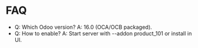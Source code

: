 # FAQ

- Q: Which Odoo version? A: 16.0 (OCA/OCB packaged).
- Q: How to enable? A: Start server with --addon product_101 or install in UI.

